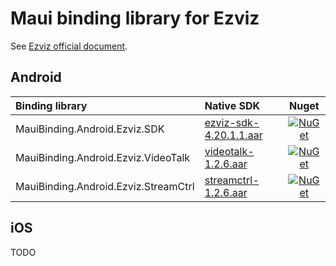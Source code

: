 # Maui binding library for Ezviz

See [Ezviz official document](https://open.ys7.com/cn/s/index).

## Android

|Binding library | Native SDK | Nuget |
|:-| :- | :-: |
| MauiBinding.Android.Ezviz.SDK | [ezviz-sdk-4.20.1.1.aar](https://search.maven.org/artifact/io.github.ezviz-open/ezviz-sdk/4.20.1.1/aar)| [![NuGet](https://buildstats.info/nuget/Chi.MauiBinding.Android.Ezviz.SDK?includePreReleases=false)](https://www.nuget.org/packages/Chi.MauiBinding.Android.Ezviz.SDK/ "Download Chi.MauiBinding.Android.Ezviz.SDK from NuGet.org") |
| MauiBinding.Android.Ezviz.VideoTalk | [videotalk-1.2.6.aar](https://search.maven.org/artifact/io.github.ezviz-open/videotalk/1.2.6/aar)| [![NuGet](https://buildstats.info/nuget/Chi.MauiBinding.Android.Ezviz.VideoTalk?includePreReleases=false)](https://www.nuget.org/packages/Chi.MauiBinding.Android.Ezviz.VideoTalk/ "Download Chi.MauiBinding.Android.Ezviz.VideoTalk from NuGet.org") |
| MauiBinding.Android.Ezviz.StreamCtrl | [streamctrl-1.2.6.aar](https://search.maven.org/artifact/io.github.ezviz-open/streamctrl/1.2.6/aar)| [![NuGet](https://buildstats.info/nuget/Chi.MauiBinding.Android.Ezviz.StreamCtrl?includePreReleases=false)](https://www.nuget.org/packages/Chi.MauiBinding.Android.Ezviz.StreamCtrl/ "Download Chi.MauiBinding.Android.Ezviz.StreamCtrl from NuGet.org") |

## iOS

TODO
